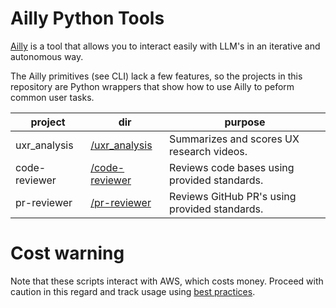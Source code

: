 # Ailly Python Tools
[Ailly](https://github.com/davidsouther/ailly) is a tool that allows you to interact easily with LLM's in an iterative and autonomous way. 

The Ailly primitives (see CLI) lack a few features, so the projects in this repository are Python wrappers that show how to use Ailly to peform common user tasks.

| project       | dir                              | purpose                                       |
|---------------|----------------------------------|-----------------------------------------------|
| uxr_analysis  | [/uxr_analysis](/uxr_analysis)   | Summarizes and scores UX research videos.     |
| code-reviewer | [/code-reviewer](/code-reviewer) | Reviews code bases using provided standards.  |
| pr-reviewer   | [/pr-reviewer](/pr-reviewer)     | Reviews GitHub PR's using provided standards. |

# Cost warning
Note that these scripts interact with AWS, which costs money. Proceed with caution in this regard and track usage using [best practices](https://docs.aws.amazon.com/cost-management/latest/userguide/budgets-best-practices.html).
